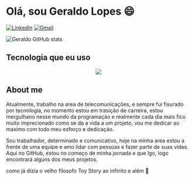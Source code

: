 # Olá, sou Geraldo Lopes 😄 

[![LinkedIn](https://img.shields.io/badge/LinkedIn-0077B5?style=for-the-badge&logo=linkedin&logoColor=white)](https://www.linkedin.com/in/geraldo-filho-85287323a/)
[![Gmail](https://img.shields.io/badge/Gmail-333333?style=for-the-badge&logo=gmail&logoColor=red)](mailto:geralldofillho.gf@gmail.com)

![Geraldo GitHub stats](https://github-readme-stats.vercel.app/api?username=geralldofillho&show_icons=true&theme=dark)

## Tecnologia que eu uso

  <div align="center" >
<a href="https://skillicons.dev"   >
  <img src="https://skillicons.dev/icons?i=git,javascript,css,html,github,discord,linkedin,gmail,vscode,instagram" />
</a>
  <br />

  </div>

## About me 

<p> 
 Atualmente, trabalho na area de telecomunicações, e sempre fui fisurado por tecnologia, no momento estou em trasição de carreira, estou mergulhano nesse mundo da programação e realmente cada dia mais fico muito imprecionado como se da a vida a um projeto, vou me dedicar ao maximo com todo meu esforço e dedicação.

Sou trabalhador, determinado e comunicativo, hoje na minha area estou a frente de uma equipe e amo lidar com pessoas e fazer parte de suas vidas. Aqui no GitHub, estou no começo de minha jornada e que lgo, logo encontrará alguns dos meus projetos. 

como já dizia o velho filosofo Toy Story ao infinito e além 🚀
</p>
